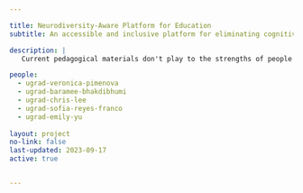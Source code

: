 ```yaml
---

title: Neurodiversity-Aware Platform for Education
subtitle: An accessible and inclusive platform for eliminating cognitive barriers in pedagogical material

description: |
   Current pedagogical materials don't play to the strengths of people with cognitive differences, such as ADHD, dyslexia, and autism, that impose barriers to learning. Our goal is to remove these barriers by creating a new learning platform that alters materials based on one's cognitive style. 

people: 
  - ugrad-veronica-pimenova
  - ugrad-baramee-bhakdibhumi
  - ugrad-chris-lee
  - ugrad-sofia-reyes-franco
  - ugrad-emily-yu
  
layout: project
no-link: false
last-updated: 2023-09-17
active: true


---
```


